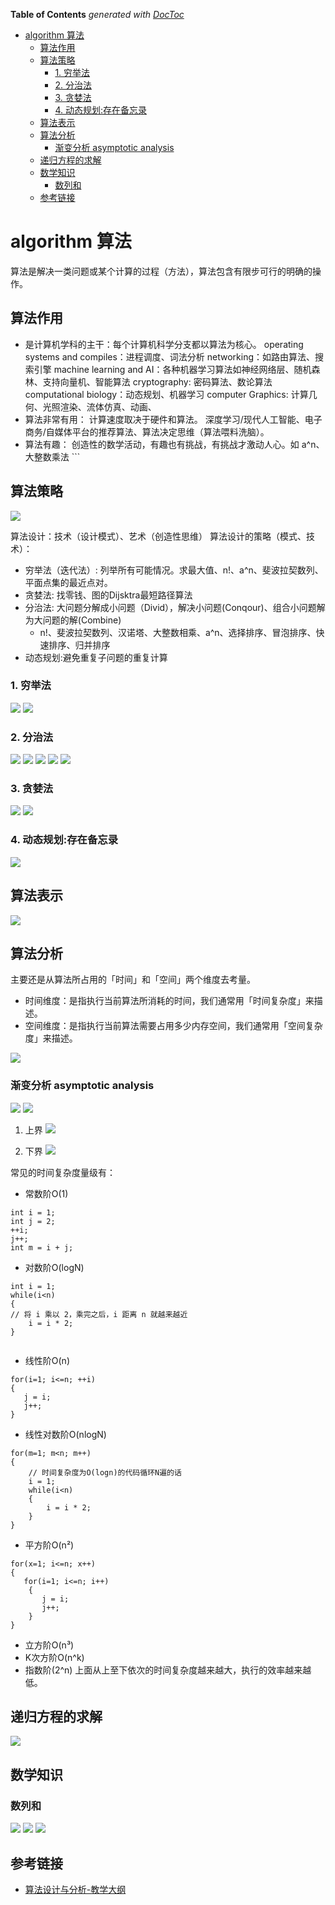 <!-- START doctoc generated TOC please keep comment here to allow auto update -->
<!-- DON'T EDIT THIS SECTION, INSTEAD RE-RUN doctoc TO UPDATE -->
**Table of Contents**  *generated with [DocToc](https://github.com/thlorenz/doctoc)*

- [algorithm 算法](#algorithm-%E7%AE%97%E6%B3%95)
  - [算法作用](#%E7%AE%97%E6%B3%95%E4%BD%9C%E7%94%A8)
  - [算法策略](#%E7%AE%97%E6%B3%95%E7%AD%96%E7%95%A5)
    - [1. 穷举法](#1-%E7%A9%B7%E4%B8%BE%E6%B3%95)
    - [2. 分治法](#2-%E5%88%86%E6%B2%BB%E6%B3%95)
    - [3. 贪婪法](#3-%E8%B4%AA%E5%A9%AA%E6%B3%95)
    - [4. 动态规划:存在备忘录](#4-%E5%8A%A8%E6%80%81%E8%A7%84%E5%88%92%E5%AD%98%E5%9C%A8%E5%A4%87%E5%BF%98%E5%BD%95)
  - [算法表示](#%E7%AE%97%E6%B3%95%E8%A1%A8%E7%A4%BA)
  - [算法分析](#%E7%AE%97%E6%B3%95%E5%88%86%E6%9E%90)
    - [渐变分析 asymptotic analysis](#%E6%B8%90%E5%8F%98%E5%88%86%E6%9E%90-asymptotic-analysis)
  - [递归方程的求解](#%E9%80%92%E5%BD%92%E6%96%B9%E7%A8%8B%E7%9A%84%E6%B1%82%E8%A7%A3)
  - [数学知识](#%E6%95%B0%E5%AD%A6%E7%9F%A5%E8%AF%86)
    - [数列和](#%E6%95%B0%E5%88%97%E5%92%8C)
  - [参考链接](#%E5%8F%82%E8%80%83%E9%93%BE%E6%8E%A5)

<!-- END doctoc generated TOC please keep comment here to allow auto update -->

# algorithm 算法

算法是解决一类问题或某个计算的过程（方法），算法包含有限步可行的明确的操作。


## 算法作用
- 是计算机学科的主干：每个计算机科学分支都以算法为核心。 operating systems and compiles：进程调度、词法分析 networking：如路由算法、搜索引擎 machine learning and AI：各种机器学习算法如神经网络层、随机森林、支持向量机、智能算法 cryptography: 密码算法、数论算法 computational biology：动态规划、机器学习 computer Graphics: 计算几何、光照渲染、流体仿真、动画、
- 算法非常有用： 计算速度取决于硬件和算法。 深度学习/现代人工智能、电子商务/自媒体平台的推荐算法、算法决定思维（算法喂料洗脑）。
- 算法有趣： 创造性的数学活动，有趣也有挑战，有挑战才激动人心。如 a^n、大整数乘法 ```

## 算法策略
![](.algorithm_images/algorithm_class.png)

算法设计：技术（设计模式）、艺术（创造性思维）
算法设计的策略（模式、技术）：

- 穷举法（迭代法）: 列举所有可能情况。求最大值、n!、a^n、斐波拉契数列、平面点集的最近点对。
- 贪婪法: 找零钱、图的Dijsktra最短路径算法
- 分治法: 大问题分解成小问题（Divid），解决小问题(Conqour)、组合小问题解为大问题的解(Combine)
  - n!、斐波拉契数列、汉诺塔、大整数相乘、a^n、选择排序、冒泡排序、快速排序、归并排序
- 动态规划:避免重复子问题的重复计算

### 1. 穷举法
![](.algorithm_images/example_1.png)
![](.algorithm_images/example_2.png)

### 2. 分治法
   ![](.algorithm_images/divid_n_conqur.png)
   ![](.algorithm_images/divid__n_conqour2.png)
   ![](.algorithm_images/divid_n_conqour3.png)
   ![](.algorithm_images/example_5.png)
   ![](.algorithm_images/example_6.png)

### 3. 贪婪法
   ![](.algorithm_images/example_3.png)
   ![](.algorithm_images/example_4.png)


### 4. 动态规划:存在备忘录
![](.algorithm_images/dp1.png)

## 算法表示
![](.algorithm_images/algorithm_expression.png)

## 算法分析
主要还是从算法所占用的「时间」和「空间」两个维度去考量。

- 时间维度：是指执行当前算法所消耗的时间，我们通常用「时间复杂度」来描述。
- 空间维度：是指执行当前算法需要占用多少内存空间，我们通常用「空间复杂度」来描述。

![](.algorithm_images/analysis2.png)

### 渐变分析 asymptotic analysis
![](.algorithm_images/asymptotic_analysis.png)
![](.algorithm_images/symbol.png)

1. 上界 
![](.algorithm_images/O_symbol.png)

2. 下界
![](.algorithm_images/symbol_2.png)


常见的时间复杂度量级有：

- 常数阶O(1)
```
int i = 1;
int j = 2;
++i;
j++;
int m = i + j;
```
- 对数阶O(logN)
```
int i = 1;
while(i<n)
{
// 将 i 乘以 2，乘完之后，i 距离 n 就越来越近
    i = i * 2;
}


```

- 线性阶O(n)
```
for(i=1; i<=n; ++i)
{
   j = i;
   j++;
}
```
- 线性对数阶O(nlogN)
```
for(m=1; m<n; m++)
{
    // 时间复杂度为O(logn)的代码循环N遍的话
    i = 1;
    while(i<n)
    {
        i = i * 2;
    }
}
```
- 平方阶O(n²)
```
for(x=1; i<=n; x++)
{
   for(i=1; i<=n; i++)
    {
       j = i;
       j++;
    }
}
```
- 立方阶O(n³)
- K次方阶O(n^k)
- 指数阶(2^n)
上面从上至下依次的时间复杂度越来越大，执行的效率越来越低。


## 递归方程的求解
![](.algorithm_images/iterate_result.png)

## 数学知识
### 数列和
![](.algorithm_images/number_sum.png)
![](.algorithm_images/number_sum2.png)
![](.algorithm_images/number_sum3.png)

## 参考链接

- [算法设计与分析-教学大纲](https://hwdong.net/2021/02/20/%E7%AE%97%E6%B3%95%E8%AE%BE%E8%AE%A1%E4%B8%8E%E5%88%86%E6%9E%90-%E6%95%99%E5%AD%A6%E5%A4%A7%E7%BA%B2/)

